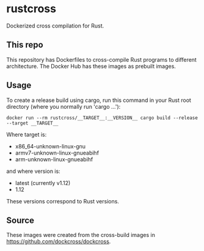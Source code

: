 # rustcross
Dockerized cross compilation for Rust.

## This repo
This repository has Dockerfiles to cross-compile Rust programs to different architecture. The Docker Hub has these images as prebuilt images.

## Usage
To create a release build using cargo, run this command in your Rust root directory (where you normally run 'cargo ...'):

    docker run --rm rustcross/__TARGET__:__VERSION__ cargo build --release --target __TARGET__
    
Where target is:
- x86_64-unknown-linux-gnu
- armv7-unknown-linux-gnueabihf
- arm-unknown-linux-gnueabihf

and where version is:
- latest (currently v1.12)
- 1.12

These versions correspond to Rust versions. 

## Source
These images were created from the cross-build images in https://github.com/dockcross/dockcross.

